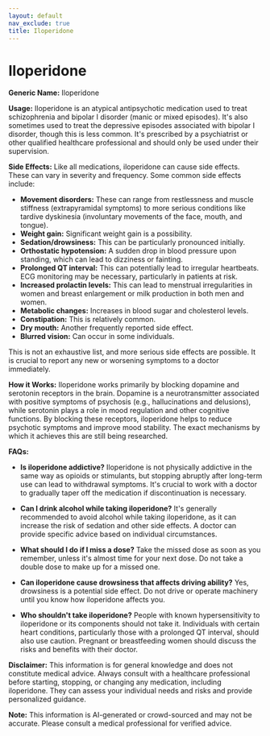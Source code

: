 ```yaml
---
layout: default
nav_exclude: true
title: Iloperidone
---
```


# Iloperidone

**Generic Name:** Iloperidone

**Usage:** Iloperidone is an atypical antipsychotic medication used to treat schizophrenia and bipolar I disorder (manic or mixed episodes).  It's also sometimes used to treat the depressive episodes associated with bipolar I disorder, though this is less common.  It's prescribed by a psychiatrist or other qualified healthcare professional and should only be used under their supervision.

**Side Effects:**  Like all medications, iloperidone can cause side effects.  These can vary in severity and frequency. Some common side effects include:

* **Movement disorders:**  These can range from restlessness and muscle stiffness (extrapyramidal symptoms) to more serious conditions like tardive dyskinesia (involuntary movements of the face, mouth, and tongue).
* **Weight gain:**  Significant weight gain is a possibility.
* **Sedation/drowsiness:**  This can be particularly pronounced initially.
* **Orthostatic hypotension:** A sudden drop in blood pressure upon standing, which can lead to dizziness or fainting.
* **Prolonged QT interval:** This can potentially lead to irregular heartbeats.  ECG monitoring may be necessary, particularly in patients at risk.
* **Increased prolactin levels:** This can lead to menstrual irregularities in women and breast enlargement or milk production in both men and women.
* **Metabolic changes:** Increases in blood sugar and cholesterol levels.
* **Constipation:**  This is relatively common.
* **Dry mouth:** Another frequently reported side effect.
* **Blurred vision:**  Can occur in some individuals.

This is not an exhaustive list, and more serious side effects are possible.  It is crucial to report any new or worsening symptoms to a doctor immediately.

**How it Works:** Iloperidone works primarily by blocking dopamine and serotonin receptors in the brain.  Dopamine is a neurotransmitter associated with positive symptoms of psychosis (e.g., hallucinations and delusions), while serotonin plays a role in mood regulation and other cognitive functions. By blocking these receptors, iloperidone helps to reduce psychotic symptoms and improve mood stability.  The exact mechanisms by which it achieves this are still being researched.

**FAQs:**

* **Is iloperidone addictive?**  Iloperidone is not physically addictive in the same way as opioids or stimulants, but stopping abruptly after long-term use can lead to withdrawal symptoms.  It's crucial to work with a doctor to gradually taper off the medication if discontinuation is necessary.

* **Can I drink alcohol while taking iloperidone?**  It's generally recommended to avoid alcohol while taking iloperidone, as it can increase the risk of sedation and other side effects.  A doctor can provide specific advice based on individual circumstances.

* **What should I do if I miss a dose?**  Take the missed dose as soon as you remember, unless it's almost time for your next dose.  Do not take a double dose to make up for a missed one.

* **Can iloperidone cause drowsiness that affects driving ability?**  Yes, drowsiness is a potential side effect.  Do not drive or operate machinery until you know how iloperidone affects you.

* **Who shouldn't take iloperidone?**  People with known hypersensitivity to iloperidone or its components should not take it.  Individuals with certain heart conditions, particularly those with a prolonged QT interval, should also use caution.  Pregnant or breastfeeding women should discuss the risks and benefits with their doctor.


**Disclaimer:** This information is for general knowledge and does not constitute medical advice.  Always consult with a healthcare professional before starting, stopping, or changing any medication, including iloperidone. They can assess your individual needs and risks and provide personalized guidance.


**Note:** This information is AI-generated or crowd-sourced and may not be accurate. Please consult a medical professional for verified advice.